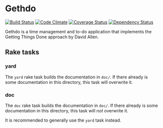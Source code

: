 # Gethdo

[![Build Status](https://travis-ci.org/braingourmets/gethdo.png?branch=master)](https://travis-ci.org/braingourmets/gethdo)
[![Code Climate](https://codeclimate.com/github/braingourmets/gethdo.png)](https://codeclimate.com/github/braingourmets/gethdo)
[![Coverage Status](https://coveralls.io/repos/braingourmets/gethdo/badge.png)](https://coveralls.io/r/braingourmets/gethdo)
[![Dependency Status](https://gemnasium.com/braingourmets/gethdo.png)](https://gemnasium.com/braingourmets/gethdo)

Gethdo is a time management and to-do application that implements the Getting
Things Done approach by David Allen.

## Rake tasks

### yard

The `yard` rake task builds the documentation in `doc/`. If there already is
some documentation in this directory, this task will overwrite it.

### doc

The `doc` rake task builds the documentation in `doc/`. If there already is
some documentation in this directory, this task will _not_ overwrite it.

It is recommended to generally use the `yard` task instead.
